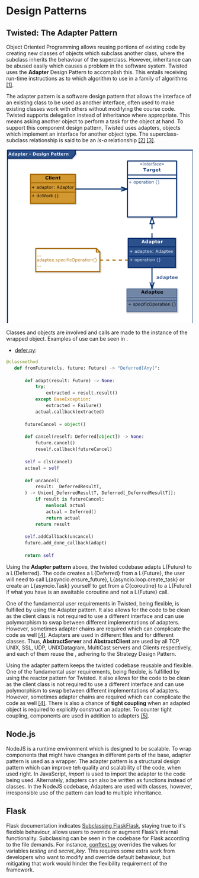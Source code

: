 # Design Patterns

## Twisted: The Adapter Pattern

Object Oriented Programming allows reusing portions of existing code by creating new classes of objects which subclass another class, where the subclass inherits the behaviour of the superclass. However, inheritance can be abused easily which causes a problem in the software system. Twisted uses the **Adapter** Design Pattern to accomplish this. This entails receiving run-time instructions as to which algorithm to use in a family of algorithms [[1]](https://twistedmatrix.com/documents/current/core/howto/components.html).

The adapter pattern is a software design pattern that allows the interface of an existing class to be used as another interface, often used to make existing classes work with others without modifying the course code. Twisted supports delegation instead of inheritance where appropriate. This means asking another object to perform a task for the object at hand. To support this component design pattern, Twisted uses adapters, objects which implement an interface for another object type. The superclass-subclass relationship is said to be an *is-a* relationship [[2]](https://twistedmatrix.com/documents/current/core/howto/components.html) [[3]](https://twistedmatrix.com/documents/13.1.0/core/howto/design.html#auto1).

![Figure XX: UML diagram of adapter pattern](Adapter--Design-Pattern-.png)

Classes and objects are involved and calls are made to the instance of the wrapped object. Examples of use can be seen in .

- [defer.py](https://github.com/twisted/twisted/blob/3d0be31827585ade5078624e17a1c15240eece02/src/twisted/internet/defer.py):

 ```python
 @classmethod
    def fromFuture(cls, future: Future) -> "Deferred[Any]":

        def adapt(result: Future) -> None:
            try:
                extracted = result.result()
            except BaseException:
                extracted = Failure()
            actual.callback(extracted)

        futureCancel = object()

        def cancel(reself: Deferred[object]) -> None:
            future.cancel()
            reself.callback(futureCancel)

        self = cls(cancel)
        actual = self

        def uncancel(
            result: _DeferredResultT,
        ) -> Union[_DeferredResultT, Deferred[_DeferredResultT]]:
            if result is futureCancel:
                nonlocal actual
                actual = Deferred()
                return actual
            return result

        self.addCallback(uncancel)
        future.add_done_callback(adapt)

        return self
 ```

Using the **Adapter pattern** above, the twisted codebase adapts L{Future} to a L{Deferred}. The code creates a L{Deferred} from a L{Future}, the user will need to call L{asyncio.ensure_future}, L{asyncio.loop.create_task} or create an L{asyncio.Task} yourself to get from a C{coroutine} to a L{Future} if what you have is an awaitable coroutine and not a L{Future} call.

One of the fundamental user requirements in Twisted, being flexible, is fulfilled by using the Adapter pattern. It also allows for the code to be clean as the client class is not required to use a different interface and can use polymorphism to swap between different implementations of adapters. However, sometimes adapter chains are required which can complicate the code as well [[4]](https://www.geeksforgeeks.org/adapter-pattern/). Adapters are used in different files and for different classes. Thus, **AbstractServer** and **AbstractClient** are used by all TCP, UNIX, SSL, UDP, UNIXDatagram, MultiCast servers and Clients respectively, and each of them reuse the , adhering to the Strategy Design Pattern.

Using the adapter pattern keeps the twisted codebase reusable and flexible. One of the fundamental user requirements, being flexible, is fulfilled by using the reactor pattern for Twisted. It also allows for the code to be clean as the client class is not required to use a different interface and can use polymorphism to swap between different implementations of adapters. However, sometimes adapter chains are required which can complicate the code as well [[4]](https://www.geeksforgeeks.org/adapter-pattern/). There is also a chance of **tight coupling** when an adapted object is required to explicitly construct an adapter. To counter tight coupling, components are used in addition to adapters [[5]](https://twistedmatrix.com/documents/21.2.0/api/twisted.python.components.html).

## Node.js

NodeJS is a runtime environment which is designed to be scalable. To wrap components that might have changes in different parts of the base, adapter pattern is used as a wrapper. The adapter pattern is a structural design pattern which can improve teh quality and scalability of the code, when used right. In JavaScript, *import* is used to import the adapter to the code being used. Alternately, adapters can also be written as functions instead of classes. In the NodeJS codebase, Adapters are used with classes, however, irresponsible use of the pattern can lead to multiple inheritance.

## Flask

Flask documentation indicates [Subclassing FlaskFlask](https://flask.palletsprojects.com/en/2.0.x/patterns/subclassing/), staying true to it's flexible behaviour, allows users to override or augment Flask’s internal functionality. Subclassing can be seen in the codebase for Flask according to the file demands. For instance, [conftest.py](https://github.com/SENG350UVic/flask/blob/main/tests/conftest.py) overrides the values for variables *testing* and *secret_key*. This requires some extra work from developers who want to modify and override default behaviour, but mitigating that work would hinder the flexibility requirement of the framework.
